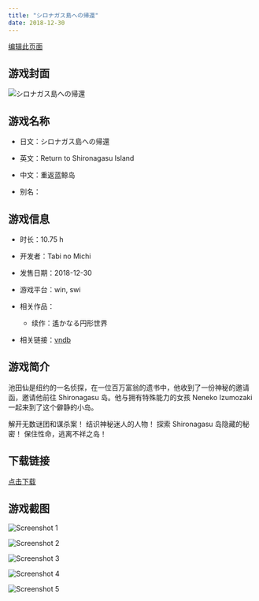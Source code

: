 ```yaml
---
title: "シロナガス島への帰還"
date: 2018-12-30
---
```

[编辑此页面](https://github.com/ACG-3/ADV3-source/blob/main/source/_posts/games/%E3%82%B7%E3%83%AD%E3%83%8A%E3%82%AC%E3%82%B9%E5%B3%B6%E3%81%B8%E3%81%AE%E5%B8%B0%E9%82%84.md)

## 游戏封面

![シロナガス島への帰還](https%3A//pan.timero.xyz/onedrive/img_lib_001/%E3%82%B7%E3%83%AD%E3%83%8A%E3%82%AC%E3%82%B9%E5%B3%B6%E3%81%B8%E3%81%AE%E5%B8%B0%E9%82%84_cover.avif)


## 游戏名称

- 日文：シロナガス島への帰還
- 英文：Return to Shironagasu Island
- 中文：重返蓝鲸岛

- 别名：


## 游戏信息

- 时长：10.75 h
- 开发者：Tabi no Michi
- 发售日期：2018-12-30
- 游戏平台：win, swi
- 相关作品：
   - 续作：遙かなる円形世界

- 相关链接：[vndb](https://vndb.org/v25413)


## 游戏简介

池田仙是纽约的一名侦探，在一位百万富翁的遗书中，他收到了一份神秘的邀请函，邀请他前往 Shironagasu 岛。他与拥有特殊能力的女孩 Neneko Izumozaki 一起来到了这个僻静的小岛。

解开无数谜团和谋杀案！
结识神秘迷人的人物！
探索 Shironagasu 岛隐藏的秘密！
保住性命，逃离不祥之岛！




## 下载链接

[点击下载](https://pan.timero.xyz/onedrive/adv_lib_001/%E3%82%B7%E3%83%AD%E3%83%8A%E3%82%AC%E3%82%B9%E5%B3%B6%E3%81%B8%E3%81%AE%E5%B8%B0%E9%82%84)


## 游戏截图


![Screenshot 1](https%3A//pan.timero.xyz/onedrive/img_lib_001/%E3%82%B7%E3%83%AD%E3%83%8A%E3%82%AC%E3%82%B9%E5%B3%B6%E3%81%B8%E3%81%AE%E5%B8%B0%E9%82%84_Screenshot_1.avif)

![Screenshot 2](https%3A//pan.timero.xyz/onedrive/img_lib_001/%E3%82%B7%E3%83%AD%E3%83%8A%E3%82%AC%E3%82%B9%E5%B3%B6%E3%81%B8%E3%81%AE%E5%B8%B0%E9%82%84_Screenshot_2.avif)

![Screenshot 3](https%3A//pan.timero.xyz/onedrive/img_lib_001/%E3%82%B7%E3%83%AD%E3%83%8A%E3%82%AC%E3%82%B9%E5%B3%B6%E3%81%B8%E3%81%AE%E5%B8%B0%E9%82%84_Screenshot_3.avif)

![Screenshot 4](https%3A//pan.timero.xyz/onedrive/img_lib_001/%E3%82%B7%E3%83%AD%E3%83%8A%E3%82%AC%E3%82%B9%E5%B3%B6%E3%81%B8%E3%81%AE%E5%B8%B0%E9%82%84_Screenshot_4.avif)

![Screenshot 5](https%3A//pan.timero.xyz/onedrive/img_lib_001/%E3%82%B7%E3%83%AD%E3%83%8A%E3%82%AC%E3%82%B9%E5%B3%B6%E3%81%B8%E3%81%AE%E5%B8%B0%E9%82%84_Screenshot_5.avif)

